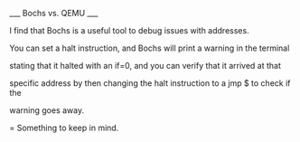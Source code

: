 ___ Bochs vs. QEMU ___

I find that Bochs is a useful tool to debug issues with addresses.

You can set a halt instruction, and Bochs will print a warning in the terminal

stating that it halted with an if=0, and you can verify that it arrived at that

specific address by then changing the halt instruction to a jmp $ to check if the

warning goes away.

= Something to keep in mind.